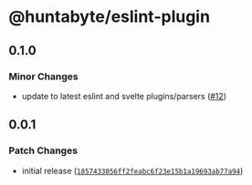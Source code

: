 # @huntabyte/eslint-plugin

## 0.1.0

### Minor Changes

- update to latest eslint and svelte plugins/parsers ([#12](https://github.com/huntabyte/eslint-config/pull/12))

## 0.0.1

### Patch Changes

- initial release ([`1857433056ff2feabc6f23e15b1a19693ab77a94`](https://github.com/huntabyte/eslint-config/commit/1857433056ff2feabc6f23e15b1a19693ab77a94))
